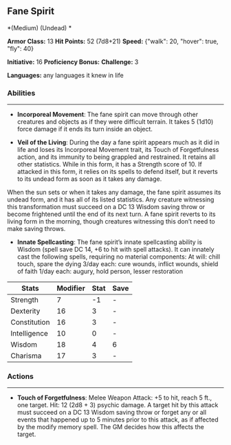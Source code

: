## Fane Spirit
*(Medium) (Undead) *

**Armor Class:** 13
**Hit Points:** 52 (7d8+21)
**Speed:** {"walk": 20, "hover": true, "fly": 40}

**Initiative:** 16
**Proficiency Bonus:**
**Challenge:** 3

**Languages:** any languages it knew in life

### Abilities
 --- 
- **Incorporeal Movement**: The fane spirit can move through other creatures and objects as if they were difficult terrain. It takes 5 (1d10) force damage if it ends its turn inside an object.

- **Veil of the Living**: During the day a fane spirit appears much as it did in life and loses its Incorporeal Movement trait, its Touch of Forgetfulness action, and its immunity to being grappled and restrained. It retains all other statistics. While in this form, it has a Strength score of 10. If attacked in this form, it relies on its spells to defend itself, but it reverts to its undead form as soon as it takes any damage.

When the sun sets or when it takes any damage, the fane spirit assumes its undead form, and it has all of its listed statistics. Any creature witnessing this transformation must succeed on a DC 13 Wisdom saving throw or become frightened until the end of its next turn. A fane spirit reverts to its living form in the morning, though creatures witnessing this don’t need to make saving throws.

- **Innate Spellcasting**: The fane spirit’s innate spellcasting ability is Wisdom (spell save DC 14, +6 to hit with spell attacks). It can innately cast the following spells, requiring no material components:
At will: chill touch, spare the dying
3/day each: cure wounds, inflict wounds, shield of faith
1/day each: augury, hold person, lesser restoration



| Stats | Modifier | Stat | Save
| ---- | ---- | ---- | ---- |
| Strength | 7 | -1 | - |
| Dexterity | 16 | 3 | - |
| Constitution | 16 | 3 | - |
| Intelligence | 10 | 0 | - |
| Wisdom | 18 | 4 | 6 |
| Charisma | 17 | 3 | - |

### Actions
 --- 
- **Touch of Forgetfulness**: Melee Weapon Attack: +5 to hit, reach 5 ft., one target. Hit: 12 (2d8 + 3) psychic damage. A target hit by this attack must succeed on a DC 13 Wisdom saving throw or forget any or all events that happened up to 5 minutes prior to this attack, as if affected by the modify memory spell. The GM decides how this affects the target.

